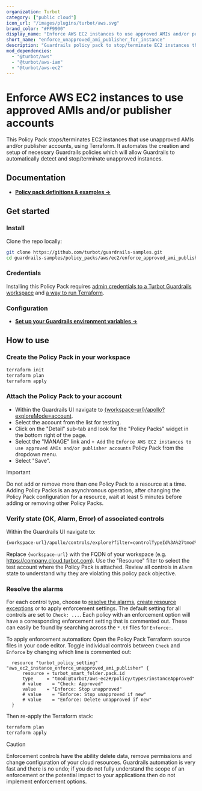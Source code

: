```yaml
---
organization: Turbot
category: ["public cloud"]
icon_url: "/images/plugins/turbot/aws.svg"
brand_color: "#FF9900"
display_name: "Enforce AWS EC2 instances to use approved AMIs and/or publisher accounts"
short_name: "enforce_unapproved_ami_publisher_for_instance"
description: "Guardrails policy pack to stop/terminate EC2 instances that use unapproved AMIs and/or publisher accounts."
mod_dependencies:
  - "@turbot/aws"
  - "@turbot/aws-iam"
  - "@turbot/aws-ec2"
---
```


# Enforce AWS EC2 instances to use approved AMIs and/or publisher accounts

This Policy Pack stops/terminates EC2 instances that use unapproved AMIs and/or publisher accounts, using Terraform. It automates the creation and setup of necessary Guardrails policies which will allow Guardrails to automatically detect and stop/terminate unapproved instances.

## Documentation

- **[Policy pack definitions & examples →](#)**

## Get started

### Install

Clone the repo locally:

```sh
git clone https://github.com/turbot/guardrails-samples.git
cd guardrails-samples/policy_packs/aws/ec2/enforce_approved_ami_publisher_for_instance
```

### Credentials

Installing this Policy Pack requires [admin credentials to a Turbot Guardrails workspace](https://turbot.com/guardrails/docs/guides/iam/access-keys) and [a way to run Terraform](https://turbot.com/guardrails/docs/7-minute-labs/terraform).

### Configuration

- **[Set up your Guardrails environment variables →](https://registry.terraform.io/providers/turbot/turbot/latest/docs#environment-variables)**

## How to use

### Create the Policy Pack in your workspace

  ```sh
  terraform init
  terraform plan 
  terraform apply
  ```

### Attach the Policy Pack to your account

- Within the Guardrails UI navigate to [{workspace-url}/apollo?exploreMode=account](#).
- Select the account from the list for testing.
- Click on the "Detail" sub-tab and look for the "Policy Packs" widget in the bottom right of the page.
- Select the "MANAGE" link and `+ Add` the `Enforce AWS EC2 instances to use approved AMIs and/or publisher accounts` Policy Pack from the dropdown menu.
- Select "Save".

> [!IMPORTANT]
> Do not add or remove more than one Policy Pack to a resource at a time. Adding Policy Packs is an asynchronous operation, after changing the Policy Pack configuration for a resource, wait at least 5 minutes before adding or removing other Policy Packs.

### Verify state (OK, Alarm, Error) of associated controls

Within the Guardrails UI navigate to:

  ```sh
  {workspace-url}/apollo/controls/explore?filter=controlTypeId%3A%27tmod%3A%40turbot%2Faws-ec2%23%2Fcontrol%2Ftypes%2FinstanceApproved%27
  ```

  Replace `{workspace-url}` with the FQDN of your workspace (e.g. <https://company.cloud.turbot.com>). Use the "Resource" filter to select the test account where the Policy Pack is attached. Review all controls in `Alarm` state to understand why they are violating this policy pack objective.

### Resolve the alarms

For each control type, choose to [resolve the alarms](https://turbot.com/guardrails/docs/guides/quick-actions), [create resource exceptions](https://turbot.com/guardrails/docs/getting-started/activity-exceptions#manual-policy-exceptions) or to apply enforcement settings. The default setting for all controls are set to `Check: ...`. Each policy with an enforcement option will have a corresponding enforcement setting that is commented out. These can easily be found by searching across the `*.tf` files for `Enforce:`.

To apply enforcement automation: Open the Policy Pack Terraform source files in your code editor. Toggle individual controls between `Check` and `Enforce` by changing which line is commented out:

  ```hcl
    resource "turbot_policy_setting" "aws_ec2_instance_enforce_unapproved_ami_publisher" {
        resource = turbot_smart_folder.pack.id
        type     = "tmod:@turbot/aws-ec2#/policy/types/instanceApproved"
        # value    = "Check: Approved"
        value    = "Enforce: Stop unapproved"
        # value    = "Enforce: Stop unapproved if new"
        # value    = "Enforce: Delete unapproved if new"
    }
  ```

  Then re-apply the Terraform stack:

```sh
terraform plan 
terraform apply
```

> [!CAUTION]
> Enforcement controls have the ability delete data, remove permissions and change configuration of your cloud resources. Guardrails automation is very fast and there is no undo; if you do not fully understand the scope of an enforcement or the potential impact to your applications then do not implement enforcement options.
